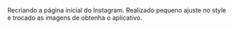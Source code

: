 Recriando a página inicial do Instagram.
Realizado pequeno ajuste no style e trocado as imagens de obtenha o aplicativo.
